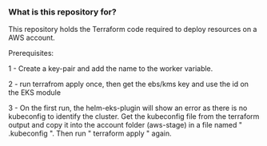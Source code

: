 ### What is this repository for? ###

This repository holds the Terraform code required to deploy resources on a AWS account.

Prerequisites:

1 - Create a key-pair and add the name to the worker variable.

2 - run terrafrom apply once, then get the ebs/kms key and use the id on the EKS module

3 - On the first run, the helm-eks-plugin will show an error as there is no kubeconfig to identify the cluster. Get the kubeconfig file from the terraform output and copy it into the account folder (aws-stage) in a file named " .kubeconfig ". Then run " terraform apply " again.
